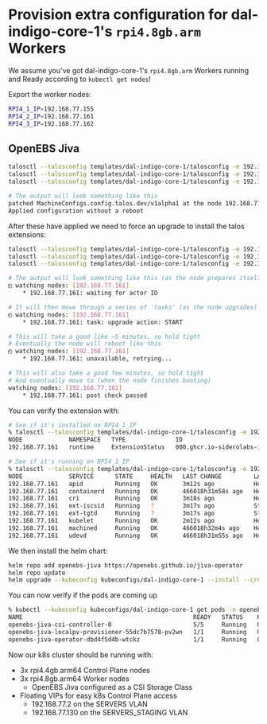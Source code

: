 # Provision extra configuration for dal-indigo-core-1's `rpi4.8gb.arm` Workers

We assume you've got dal-indigo-core-1's `rpi4.8gb.arm` Workers running and Ready according to `kubectl get nodes`!

Export the worker nodes:
```bash
RPI4_1_IP=192.168.77.155
RPI4_2_IP=192.168.77.161
RPI4_3_IP=192.168.77.162
```

## OpenEBS Jiva
```bash
talosctl --talosconfig templates/dal-indigo-core-1/talosconfig -e 192.168.77.130 -n "${RPI4_1_IP}" patch mc -p @patches/dal-indigo-core-1-worker-jiva.yaml
talosctl --talosconfig templates/dal-indigo-core-1/talosconfig -e 192.168.77.130 -n "${RPI4_2_IP}" patch mc -p @patches/dal-indigo-core-1-worker-jiva.yaml
talosctl --talosconfig templates/dal-indigo-core-1/talosconfig -e 192.168.77.130 -n "${RPI4_3_IP}" patch mc -p @patches/dal-indigo-core-1-worker-jiva.yaml

# The output will look something like this
patched MachineConfigs.config.talos.dev/v1alpha1 at the node 192.168.77.161
Applied configuration without a reboot
```

After these have applied we need to force an upgrade to install the talos extensions:
```bash
talosctl --talosconfig templates/dal-indigo-core-1/talosconfig -e 192.168.77.130 -n "${RPI4_1_IP}" upgrade --image="ghcr.io/siderolabs/installer:${TALOS_VERSION}"
talosctl --talosconfig templates/dal-indigo-core-1/talosconfig -e 192.168.77.130 -n "${RPI4_2_IP}" upgrade --image="ghcr.io/siderolabs/installer:${TALOS_VERSION}"
talosctl --talosconfig templates/dal-indigo-core-1/talosconfig -e 192.168.77.130 -n "${RPI4_3_IP}" upgrade --image="ghcr.io/siderolabs/installer:${TALOS_VERSION}"

# The output will look something like this (as the node prepares itself)
◰ watching nodes: [192.168.77.161]
    * 192.168.77.161: waiting for actor ID

# It will then move through a series of 'tasks' (as the node upgrades)
◰ watching nodes: [192.168.77.161]
    * 192.168.77.161: task: upgrade action: START

# This will take a good like ~5 minutes, so hold tight
# Eventually the node will reboot like this
◰ watching nodes: [192.168.77.161]
    * 192.168.77.161: unavailable, retrying...

# This will also take a good few minutes, so hold tight
# And eventually move to (when the node finishes booting)
watching nodes: [192.168.77.161]
    * 192.168.77.161: post check passed
```

You can verify the extension with:
```bash
# See if it's installed on RPI4_1_IP
% talosctl --talosconfig templates/dal-indigo-core-1/talosconfig -e 192.168.77.130 -n "${RPI4_1_IP}" get extensions
NODE             NAMESPACE   TYPE              ID                                          VERSION   NAME          VERSION
192.168.77.161   runtime     ExtensionStatus   000.ghcr.io-siderolabs-iscsi-tools-v0.1.1   1         iscsi-tools   v0.1.1

# See if it's running on RPI4_1_IP
% talosctl --talosconfig templates/dal-indigo-core-1/talosconfig -e 192.168.77.130 -n "${RPI4_1_IP}" services
NODE             SERVICE      STATE     HEALTH   LAST CHANGE         LAST EVENT
192.168.77.161   apid         Running   OK       3m12s ago           Health check successful
192.168.77.161   containerd   Running   OK       466018h31m58s ago   Health check successful
192.168.77.161   cri          Running   OK       3m18s ago           Health check successful
192.168.77.161   ext-iscsid   Running   ?        3m17s ago           Started task ext-iscsid (PID 3538) for container ext-iscsid
192.168.77.161   ext-tgtd     Running   ?        3m17s ago           Started task ext-tgtd (PID 3480) for container ext-tgtd
192.168.77.161   kubelet      Running   OK       2m12s ago           Health check successful
192.168.77.161   machined     Running   OK       466018h32m4s ago    Health check successful
192.168.77.161   udevd        Running   OK       466018h31m55s ago   Health check successful
```

We then install the helm chart:
```bash
helm repo add openebs-jiva https://openebs.github.io/jiva-operator
helm repo update
helm upgrade --kubeconfig kubeconfigs/dal-indigo-core-1 --install --create-namespace --namespace openebs --version 3.4.0 openebs-jiva openebs-jiva/jiva
```

You can now verify if the pods are coming up
```bash
% kubectl --kubeconfig kubeconfigs/dal-indigo-core-1 get pods -n openebs
NAME                                                READY   STATUS    RESTARTS   AGE
openebs-jiva-csi-controller-0                       5/5     Running   0          2m44s
openebs-jiva-localpv-provisioner-55dc7b7578-pv2wn   1/1     Running   0          2m44s
openebs-jiva-operator-dbd4f5d4b-wtckz               1/1     Running   0          2m44s
```

Now our k8s cluster should be running with:
* 3x rpi4.4gb.arm64 Control Plane nodes
* 3x rpi4.8gb.arm64 Worker nodes
  * OpenEBS Jiva configured as a CSI Storage Class
* Floating VIPs for easy k8s Control Plane access
  * 192.168.77.2 on the SERVERS VLAN
  * 192.168.77.130 on the SERVERS_STAGING VLAN
